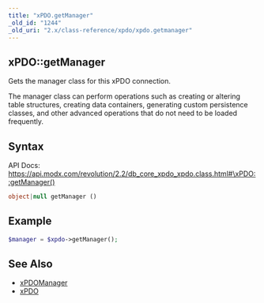 ```yaml
---
title: "xPDO.getManager"
_old_id: "1244"
_old_uri: "2.x/class-reference/xpdo/xpdo.getmanager"
---
```


## xPDO::getManager

Gets the manager class for this xPDO connection.

The manager class can perform operations such as creating or altering table structures, creating data containers, generating custom persistence classes, and other advanced operations that do not need to be loaded frequently.

## Syntax

API Docs: <https://api.modx.com/revolution/2.2/db_core_xpdo_xpdo.class.html#\xPDO::getManager()>

``` php
object|null getManager ()
```

## Example

``` php
$manager = $xpdo->getManager();
```

## See Also

- [xPDOManager](extending-modx/xpdo/class-reference/xpdomanager "xPDOManager")
- [xPDO](extending-modx/xpdo "xPDO")
